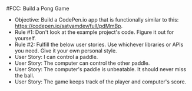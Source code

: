 #FCC: Build a Pong Game

- Objective: Build a CodePen.io app that is functionally similar to this: https://codepen.io/satyamdev/full/pdMmBp.
- Rule #1: Don't look at the example project's code. Figure it out for yourself.
- Rule #2: Fulfill the below user stories. Use whichever libraries or APIs you need. Give it your own personal style.
- User Story: I can control a paddle.
- User Story: The computer can control the other paddle.
- User Story: The computer's paddle is unbeatable. It should never miss the ball.
- User Story: The game keeps track of the player and computer's score.